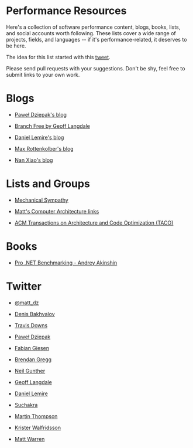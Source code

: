 # Performance Resources

Here's a collection of software performance content, blogs, books, lists, and
social accounts worth following. These lists cover a wide range of projects,
fields, and languages -- if it's performance-related, it deserves to be here.

The idea for this list started with this
[tweet](https://twitter.com/fleming_matt/status/1146456783134896128).

Please send pull requests with your suggestions. Don't be shy, feel free to
submit links to your own work.

# Blogs

- [Paweł Dziepak's blog](https://pdziepak.github.io/)

- [Branch Free by Geoff Langdale](https://branchfree.org/)

- [Daniel Lemire's blog](https://lemire.me/blog/)

- [Max Rottenkolber's blog](https://mr.gy/blog/)

- [Nan Xiao's blog](https://nanxiao.me/en/tag/performance/)

# Lists and Groups

- [Mechanical Sympathy](https://groups.google.com/forum/#!forum/mechanical-sympathy)

- [Matt's Computer Architecture links](https://github.com/MattPD/cpplinks/blob/master/comparch.md)

- [ACM Transactions on Architecture and Code Optimization (TACO)](https://taco.acm.org/)

# Books

- [Pro .NET Benchmarking - Andrey Akinshin](https://www.apress.com/gp/book/9781484249406)

# Twitter

- [@matt_dz](https://twitter.com/matt_dz)

- [Denis Bakhvalov](https://twitter.com/dendibakh)

- [Travis Downs](https://twitter.com/trav_downs)

- [Paweł Dziepak](https://twitter.com/PawelDziepak)

- [Fabian Giesen](https://twitter.com/rygorous)

- [Brendan Gregg](https://twitter.com/brendangregg)

- [Neil Gunther](https://twitter.com/DrQz)

- [Geoff Langdale](https://twitter.com/geofflangdale)

- [Daniel Lemire](https://twitter.com/lemire)

- [Suchakra](https://twitter.com/tuxology)

- [Martin Thompson](https://twitter.com/mjpt777)

- [Krister Walfridsson](https://twitter.com/kwalfridsson)

- [Matt Warren](https://twitter.com/matthewwarren)
